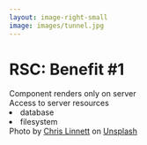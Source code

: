 ```yaml
---
layout: image-right-small
image: images/tunnel.jpg
---
```


<div class="ml-8">
<h1 class="h1-small">RSC: Benefit #1</h1>

<v-clicks >

<div class="pt-8">Component renders <span class="featured">only</span> on server</div>
<div class="my-4"><span class="featured-2">Access to server resources</span></div>
<li class="ml-4">database</li>
<li class="ml-4">filesystem</li>

</v-clicks>
</div>

<Caption>Photo by <a href="https://unsplash.com/@chrislinnett?utm_source=unsplash&utm_medium=referral&utm_content=creditCopyText">Chris Linnett</a> on <a href="https://unsplash.com/photos/Dhd_fxTLbis?utm_source=unsplash&utm_medium=referral&utm_content=creditCopyText">Unsplash</a></Caption>
